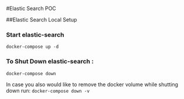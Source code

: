 #Elastic Search POC

##Elastic Search Local Setup 
### Start elastic-search
`docker-compose up -d`

### To Shut Down elastic-search :
`docker-compose down`

In case you also would like to remove the docker volume while shutting down run:
`docker-compose down -v`

